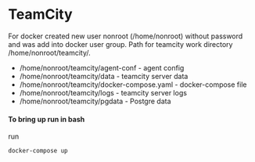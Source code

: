 # TeamCity

For docker created new user nonroot (/home/nonroot) without password and was add into docker user group. Path for teamcity work directory /home/nonroot/teamcity/.
* /home/nonroot/teamcity/agent-conf - agent config
* /home/nonroot/teamcity/data - teamcity server data
* /home/nonroot/teamcity/docker-compose.yaml - docker-compose file
* /home/nonroot/teamcity/logs - teamcity server logs
* /home/nonroot/teamcity/pgdata - Postgre data

#### To bring up run in bash
run
```bash
docker-compose up
```

